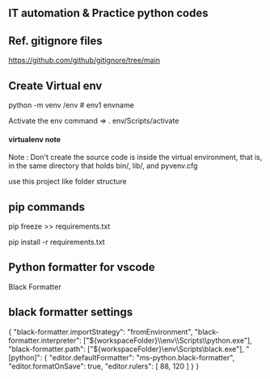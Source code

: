 ## IT automation & Practice python codes


## Ref. gitignore files
https://github.com/github/gitignore/tree/main

## Create Virtual env
python -m venv /env  # env1 envname

Activate the env command => . env/Scripts/activate

#### virtualenv note
Note : Don't create the source code is inside the virtual environment, that is, in the same directory that holds bin/, lib/, and pyvenv.cfg

use this project like folder structure


## pip commands
pip freeze >> requirements.txt

pip install -r requirements.txt


## Python formatter for vscode
Black Formatter
## black formatter settings
<!-- "pip install black"  on your activated virtualenv -->
<!-- settings for windows. change it for linux as required  -->
<!-- Press <ctrl> + <shift> + p  -> Preferences: Open workspace settings (JSON) -> paste the below settings in to it -> change the virtualenv path and .exe accordingly -->

{
    "black-formatter.importStrategy": "fromEnvironment",
    "black-formatter.interpreter": ["${workspaceFolder}\\env\\Scripts\\python.exe"],
    "black-formatter.path": ["${workspaceFolder}\\env\\Scripts\\black.exe"],
    "[python]": {
    "editor.defaultFormatter": "ms-python.black-formatter",
    "editor.formatOnSave": true,
    "editor.rulers": [
        88,
        120
      ]
  }
}
